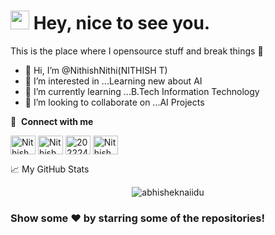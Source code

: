 <h1><img src="https://emojis.slackmojis.com/emojis/images/1531849430/4246/blob-sunglasses.gif?1531849430" width="30"/> Hey, nice to see you.</h1>

This is the place where I opensource stuff and break things :rofl:
- 👋 Hi, I’m @NithishNithi(NITHISH T)
- 👀 I’m interested in ...Learning new about AI
- 🌱 I’m currently learning ...B.Tech Information Technology
- 💞️ I’m looking to collaborate on ...AI Projects


🔗 &nbsp;**Connect with me**
<p align="left">
<a href="https://twitter.com/Nithi06510865" target="blank"><img align="center" src="https://raw.githubusercontent.com/rahuldkjain/github-profile-readme-generator/master/src/images/icons/Social/twitter.svg" alt="Nithish T" height="30" width="40" /></a>
<a href="https://www.linkedin.com/in/nithisht/" target="blank"><img align="center" src="https://raw.githubusercontent.com/rahuldkjain/github-profile-readme-generator/master/src/images/icons/Social/linked-in-alt.svg" alt="Nithish T" height="30" width="40" /></a>
<a href="https://stackoverflow.com/users/20222442/nithish-t" target="blank"><img align="center" src="https://raw.githubusercontent.com/rahuldkjain/github-profile-readme-generator/master/src/images/icons/Social/stack-overflow.svg" alt="20222442" height="30" width="40" /></a>
<a href="https://www.instagram.com/i_m_mortal_king/" target="blank"><img align="center" src="https://raw.githubusercontent.com/rahuldkjain/github-profile-readme-generator/master/src/images/icons/Social/instagram.svg" alt="Nithish T" height="30" width="40" /></a>


<summary>📈 My GitHub Stats</summary>
<p align="center"> <img src="https://github-readme-stats.vercel.app/api?username=AbhishekMaira10&show_icons=true&theme=gotham" alt="abhisheknaiidu" />
</details></br>

### Show some ❤️ by starring some of the repositories!

 
